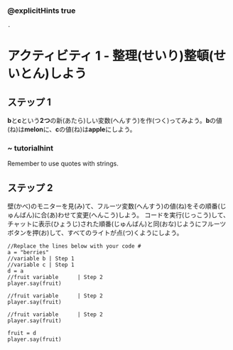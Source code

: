 ### @explicitHints true

```python
.
```

# アクティビティ 1 - 整理(せいり)整頓(せいとん)しよう 

## ステップ 1
**b**と**c**という**2つ**の新(あたら)しい変数(へんすう)を作(つく)ってみよう。**b**の値(ね)は**melon**に、**c**の値(ね)は**apple**にしよう。 
### ~ tutorialhint
Remember to use quotes with strings.
 
## ステップ 2
壁(かべ)のモニターを見(み)て、フルーツ変数(へんすう)の値(ね)をその順番(じゅんばん)に合(あ)わせて変更(へんこう)しよう。 
コードを実行(じっこう)して、チャットに表示(ひょうじ)された順番(じゅんばん)と同(おな)じようにフルーツボタンを押(お)して、すべてのライトが点(つ)くようにしよう。 

```template
//Replace the lines below with your code #
a = "berries"
//variable b | Step 1  
//variable c | Step 1  
d = a
//fruit variable      | Step 2  
player.say(fruit)

//fruit variable      | Step 2  
player.say(fruit)

//fruit variable      | Step 2  
player.say(fruit)

fruit = d
player.say(fruit)

``` 